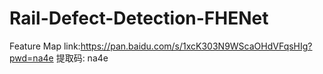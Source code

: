 # Rail-Defect-Detection-FHENet
Feature Map link:https://pan.baidu.com/s/1xcK303N9WScaOHdVFqsHIg?pwd=na4e 提取码: na4e 
